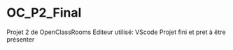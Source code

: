 # OC_P2_Final
Projet 2 de OpenClassRooms
Editeur utilisé: VScode
Projet fini et pret à être présenter
